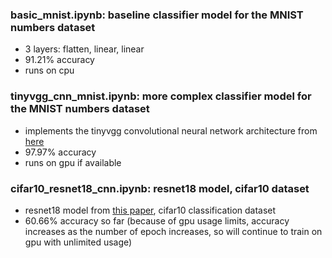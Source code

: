 ### basic_mnist.ipynb: baseline classifier model for the MNIST numbers dataset
- 3 layers: flatten, linear, linear
- 91.21% accuracy
- runs on cpu

### tinyvgg_cnn_mnist.ipynb: more complex classifier model for the MNIST numbers dataset
- implements the tinyvgg convolutional neural network architecture from [here](https://www.learnpytorch.io/03_pytorch_computer_vision/#7-model-2-building-a-convolutional-neural-network-cnn](https://poloclub.github.io/cnn-explainer/))
- 97.97% accuracy
- runs on gpu if available

### cifar10_resnet18_cnn.ipynb: resnet18 model, cifar10 dataset
- resnet18 model from [this paper](https://arxiv.org/abs/1512.03385v1), cifar10 classification dataset
- 60.66% accuracy so far (because of gpu usage limits, accuracy increases as the number of epoch increases, so will continue to train on gpu with unlimited usage)

